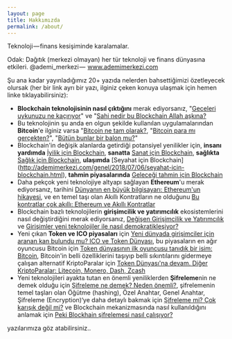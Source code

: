 ```yaml
---
layout: page
title: Hakkımızda
permalink: /about/
---
```


Teknoloji — finans kesişiminde karalamalar. 

Odak: Dağıtık (merkezi olmayan) her tür teknoloji ve finans dünyasına etkileri. @ademi_merkezi —  www.ademimerkezi.com 

Şu ana kadar yayınladığımız 20+ yazıda nelerden bahsettiğimizi özetleyecek olursak (her bir link ayrı bir yazı, ilginiz çeken konuya ulaşmak için hemen linke tıklayabilirsiniz): 

- **Blockchain teknolojisinin nasıl çıktığını** merak ediyorsanız, "[Geceleri uykunuzu ne kaçırıyor](http://ademimerkezi.com/genel/2018/03/01/Geceleri-uykunuzu-ne-kaciriyor.html)" ve "[Sahi nedir bu Blockchain Allah aşkına?](http://ademimerkezi.com/genel/2018/03/02/Sahi-nedir-bu-blockchain-allah-askina.html) 
- Bu teknolojinin şu anda en olgun şekilde kullanılan uygulamalarından **Bitcoin**'e ilginiz varsa "[Bitcoin ne tam olarak?](http://ademimerkezi.com/genel/2018/03/13/Bitcoin-ne-tam-olarak.html), "[Bitcoin para mı gerçekten?](http://ademimerkezi.com/genel/2018/03/22/Bitcoin-para-mi-gercekten.html)", "[Bütün bunlar bir balon mu?](http://ademimerkezi.com/genel/2018/03/05/Butun-bunlar-bir-balon-mu.html)"
- Blockchain'in değişik alanlarda getirdiği potansiyel yenilikler için, **insanı yardımda** [İyilik için Blockchain](http://ademimerkezi.com/genel/2018/03/29/Iyilik-icin-blockchain.html), **sanatta** [Sanat için Blockchain](http://ademimerkezi.com/genel/2018/03/29/Iyilik-icin-blockchain.html), **sağlıkta** [Sağlık için Blockchain](http://ademimerkezi.com/genel/2018/04/17/saglik-icin-blockchain.html), **ulaşımda** [Seyahat için Blockchain] (http://ademimerkezi.com/genel/2018/07/06/seyahat-icin-blockchain.html), **tahmin piyasalarında** [Geleceği tahmin için Blockchain](http://ademimerkezi.com/genel/2018/07/13/gelecegi-tahmin-icin-blockchain.html) 
- Daha pekçok yeni teknolojiye altyapı sağlayan **Ethereum**'u merak ediyorsanız, tarihini [Dünyanın en büyük bilgisayarı: Ethereum'un hikayesi](http://ademimerkezi.com/genel/2018/06/14/dunyanin-en-buyuk-bilgisayari-ethereumun-hikayesi.html), ve en temel taşı olan Akıllı Kontratların ne olduğunu [Bu kontratlar çok akıllı: Ethereum ve Akıllı Kontratlar](http://ademimerkezi.com/genel/2018/06/29/bu-kontratlar-cok-akilli-ethereum-ve-akilli-kontratlar.html) 
- Blockchain bazlı teknolojilerin **girişimcilik ve yatırımcılık** ekosistemlerini nasıl değiştirdiğini merak ediyorsanız, [Değişen Girişimcilik ve Yatırımcılık](http://ademimerkezi.com/genel/2018/05/17/degisen-girisimcilik-ve-yatirimcilik.html) ve [Girişimler yeni teknolojiler ile nasıl demokratikleşiyor?](http://ademimerkezi.com/genel/2018/05/21/girisimler-yeni-teknolijler-ile-nasil-demokratiklesiyor.html)
- Yeni çıkan **Token ve ICO piyasaları** için [Yeni dünyada girişimciler için aranan kan bulundu mu? ICO ve Token Dünyası](http://ademimerkezi.com/genel/2018/05/25/ico-ve-token-dunyasi.html), bu piyasaların en ağır oyuncusu Bitcoin için [Token dünyasının ilk oyuncusu tanıdık bir isim: Bitcoin](http://ademimerkezi.com/genel/2018/06/01/token-dunyasinin-ilk-oyuncusu-tanidik-bir-isim-bitcoin.html), Bitcoin'in belli özelliklerini taşıyıp belli sıkıntılarını gidermeye çalışan alternatif KriptoParalar için [Token Dünyası'na devam. Diğer KriptoParalar: Litecoin, Monero, Dash, Zcash](http://ademimerkezi.com/genel/2018/06/07/token-dunyasina-devam-diger-kriptopalar-litecoin-monero-dash-zcash.html)
- Yeni teknolojileri ayakta tutan en önemli yeniliklerden **Şifreleme**nin ne demek olduğu için [Şifreleme ne demek? Neden önemli?](http://ademimerkezi.com/genel/2018/04/25/sifreleme-ne-demek-neden-onemli.html),  şifrelemenin temel taşları olan Öğütme (hashing), Özel Anahtar, Genel Anahtar, Şifreleme (Encryption)‘ye daha detaylı bakmak için [Şifreleme mi? Çok karışık değil mi?](http://ademimerkezi.com/genel/2018/04/26/sifreleme-mi-cok-karisik-degil-mi.html) ve Blockchain mekanizmasında nasıl kullanıldığını anlamak için [Peki Blockhain şifrelemesi nasıl çalışıyor?](http://ademimerkezi.com/genel/2018/05/08/Peki-Blockchain-sifrelemesi-nasil-calisiyor.html) 

yazılarımıza göz atabilirsiniz.. 
